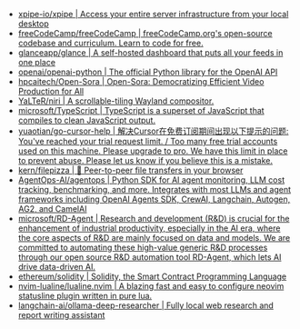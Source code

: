 + [xpipe-io/xpipe | Access your entire server infrastructure from your local desktop](https://github.com//xpipe-io/xpipe)
+ [freeCodeCamp/freeCodeCamp | freeCodeCamp.org's open-source codebase and curriculum. Learn to code for free.](https://github.com//freeCodeCamp/freeCodeCamp)
+ [glanceapp/glance | A self-hosted dashboard that puts all your feeds in one place](https://github.com//glanceapp/glance)
+ [openai/openai-python | The official Python library for the OpenAI API](https://github.com//openai/openai-python)
+ [hpcaitech/Open-Sora | Open-Sora: Democratizing Efficient Video Production for All](https://github.com//hpcaitech/Open-Sora)
+ [YaLTeR/niri | A scrollable-tiling Wayland compositor.](https://github.com//YaLTeR/niri)
+ [microsoft/TypeScript | TypeScript is a superset of JavaScript that compiles to clean JavaScript output.](https://github.com//microsoft/TypeScript)
+ [yuaotian/go-cursor-help | 解决Cursor在免费订阅期间出现以下提示的问题: You've reached your trial request limit. / Too many free trial accounts used on this machine. Please upgrade to pro. We have this limit in place to prevent abuse. Please let us know if you believe this is a mistake.](https://github.com//yuaotian/go-cursor-help)
+ [kern/filepizza | 🍕 Peer-to-peer file transfers in your browser](https://github.com//kern/filepizza)
+ [AgentOps-AI/agentops | Python SDK for AI agent monitoring, LLM cost tracking, benchmarking, and more. Integrates with most LLMs and agent frameworks including OpenAI Agents SDK, CrewAI, Langchain, Autogen, AG2, and CamelAI](https://github.com//AgentOps-AI/agentops)
+ [microsoft/RD-Agent | Research and development (R&D) is crucial for the enhancement of industrial productivity, especially in the AI era, where the core aspects of R&D are mainly focused on data and models. We are committed to automating these high-value generic R&D processes through our open source R&D automation tool RD-Agent, which lets AI drive data-driven AI.](https://github.com//microsoft/RD-Agent)
+ [ethereum/solidity | Solidity, the Smart Contract Programming Language](https://github.com//ethereum/solidity)
+ [nvim-lualine/lualine.nvim | A blazing fast and easy to configure neovim statusline plugin written in pure lua.](https://github.com//nvim-lualine/lualine.nvim)
+ [langchain-ai/ollama-deep-researcher | Fully local web research and report writing assistant](https://github.com//langchain-ai/ollama-deep-researcher)
